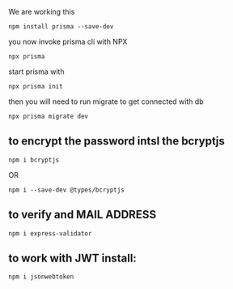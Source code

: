 
We are working this 

```
npm install prisma --save-dev
```

you now invoke prisma cli with NPX

```
npx prisma
```
start prisma with 
```
npx prisma init
```
then you will need to run migrate to get connected with db
```
npx prisma migrate dev 
```


to encrypt the password intsl the bcryptjs
--
```
npm i bcryptjs
```
OR
```
npm i --save-dev @types/bcryptjs
```

to verify and MAIL ADDRESS
--
```
npm i express-validator
```

to work with JWT install:
--

```
npm i jsonwebtoken
```